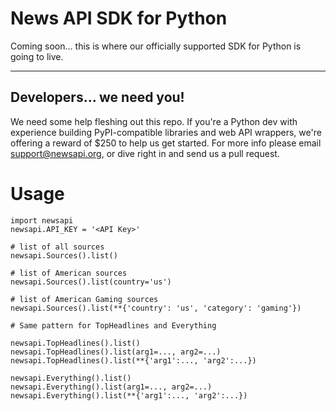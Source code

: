 # News API SDK for Python
Coming soon... this is where our officially supported SDK for Python is going to live.

***

## Developers... we need you!
We need some help fleshing out this repo. If you're a Python dev with experience building PyPI-compatible libraries and web API wrappers, we're offering a reward of $250 to help us get started. For more info please email support@newsapi.org, or dive right in and send us a pull request.


# Usage
```
import newsapi
newsapi.API_KEY = '<API Key>'

# list of all sources
newsapi.Sources().list()

# list of American sources
newsapi.Sources().list(country='us')

# list of American Gaming sources
newsapi.Sources().list(**{'country': 'us', 'category': 'gaming'})

# Same pattern for TopHeadlines and Everything

newsapi.TopHeadlines().list()
newsapi.TopHeadlines().list(arg1=..., arg2=...)
newsapi.TopHeadlines().list(**{'arg1':..., 'arg2':...})

newsapi.Everything().list()
newsapi.Everything().list(arg1=..., arg2=...)
newsapi.Everything().list(**{'arg1':..., 'arg2':...})
```
